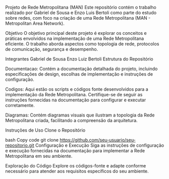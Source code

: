 Projeto de Rede Metropolitana (MAN)
Este repositório contém o trabalho realizado por Gabriel de Sousa e Enzo Luis Bertoli como parte do estudo sobre redes, com foco na criação de uma Rede Metropolitana (MAN - Metropolitan Area Network).

Objetivo
O objetivo principal deste projeto é explorar os conceitos e práticas envolvidos na implementação de uma Rede Metropolitana eficiente. O trabalho aborda aspectos como topologia de rede, protocolos de comunicação, segurança e desempenho.

Integrantes
Gabriel de Sousa
Enzo Luiz Bertoli
Estrutura do Repositório

Documentacao: Contém a documentação detalhada do projeto, incluindo especificações de design, escolhas de implementação e instruções de configuração.

Codigos: Aqui estão os scripts e códigos fonte desenvolvidos para a implementação da Rede Metropolitana. Certifique-se de seguir as instruções fornecidas na documentação para configurar e executar corretamente.

Diagramas: Contém diagramas visuais que ilustram a topologia da Rede Metropolitana criada, facilitando a compreensão da arquitetura.

Instruções de Uso
Clone o Repositório

bash
Copy code
git clone https://github.com/seu-usuario/seu-repositorio.git
Configuração e Execução
Siga as instruções de configuração e execução fornecidas na documentação para implementar a Rede Metropolitana em seu ambiente.

Exploração do Código
Explore os códigos-fonte e adapte conforme necessário para atender aos requisitos específicos do seu ambiente.
